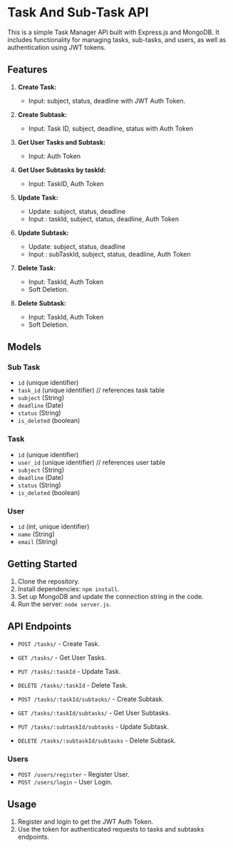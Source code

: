 # Task And Sub-Task API

This is a simple Task Manager API built with Express.js and MongoDB. It includes functionality for managing tasks, sub-tasks, and users, as well as authentication using JWT tokens.

## Features

1. **Create Task:**

   - Input: subject, status, deadline with JWT Auth Token.

2. **Create Subtask:**

   - Input: Task ID, subject, deadline, status with Auth Token

3. **Get User Tasks and Subtask:**

   - Input: Auth Token

4. **Get User Subtasks by taskId:**

   - Input: TaskID, Auth Token

5. **Update Task:**

   - Update: subject, status, deadline
   - Input : taskId, subject, status, deadline, Auth Token

6. **Update Subtask:**

   - Update: subject, status, deadline
   - Input : subTaskId, subject, status, deadline, Auth Token

7. **Delete Task:**

   - Input: TaskId, Auth Token
   - Soft Deletion.

8. **Delete Subtask:**
   - Input: TaskId, Auth Token
   - Soft Deletion.

## Models

### Sub Task

- `id` (unique identifier)
- `task_id` (unique identifier) // references task table
- `subject` (String)
- `deadline` (Date)
- `status` (String)
- `is_deleted` (boolean)


### Task

- `id` (unique identifier)
- `user_id` (unique identifier) // references user table
- `subject` (String)
- `deadline` (Date)
- `status` (String)
- `is_deleted` (boolean)

### User

- `id` (int, unique identifier)
- `name` (String)
- `email` (String)

## Getting Started

1. Clone the repository.
2. Install dependencies: `npm install`.
3. Set up MongoDB and update the connection string in the code.
4. Run the server: `node server.js`.

## API Endpoints

- `POST /tasks/` - Create Task.
- `GET /tasks/` - Get User Tasks.
- `PUT /tasks/:taskId` - Update Task.
- `DELETE /tasks/:taskId` - Delete Task.

- `POST /tasks/:taskId/subtasks/` - Create Subtask.
- `GET /tasks/:taskId/subtasks/` - Get User Subtasks.
- `PUT /tasks/:subtaskId/subtasks` - Update Subtask.
- `DELETE /tasks/:subtaskId/subtasks` - Delete Subtask.

### Users

- `POST /users/register` - Register User.
- `POST /users/login` - User Login.

## Usage

1. Register and login to get the JWT Auth Token.
2. Use the token for authenticated requests to tasks and subtasks endpoints.

